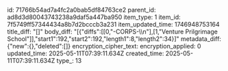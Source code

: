 id: 71766b54ad7a4fc2a0bab5df84763ce2
parent_id: ad8d3d80043743238a9daf5a447ba950
item_type: 1
item_id: 7f5749ff57344434a8b7d2bcccb3a231
item_updated_time: 1746948753164
title_diff: "[]"
body_diff: "[{\"diffs\":[[0,\"-CORPS-\\\n\"],[1,\"Venture Prilgrimage School\"]],\"start1\":192,\"start2\":192,\"length1\":8,\"length2\":34}]"
metadata_diff: {"new":{},"deleted":[]}
encryption_cipher_text: 
encryption_applied: 0
updated_time: 2025-05-11T07:39:11.634Z
created_time: 2025-05-11T07:39:11.634Z
type_: 13